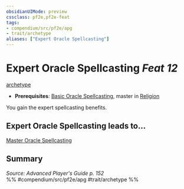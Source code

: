 ```yaml
---
obsidianUIMode: preview
cssclass: pf2e,pf2e-feat
tags:
- compendium/src/pf2e/apg
- trait/archetype
aliases: ["Expert Oracle Spellcasting"]
---
```

# Expert Oracle Spellcasting  *Feat 12*  
[archetype](rules/traits/archetype.md)  

- **Prerequisites**: [Basic Oracle Spellcasting](compendium/feats/basic-oracle-spellcasting-apg.md), master in [Religion](compendium/skills.md#Religion)

You gain the expert spellcasting benefits.

## Expert Oracle Spellcasting leads to...

[Master Oracle Spellcasting](compendium/feats/master-oracle-spellcasting-apg.md)

## Summary

*Source: Advanced Player's Guide p. 152*  
%% #compendium/src/pf2e/apg #trait/archetype %%